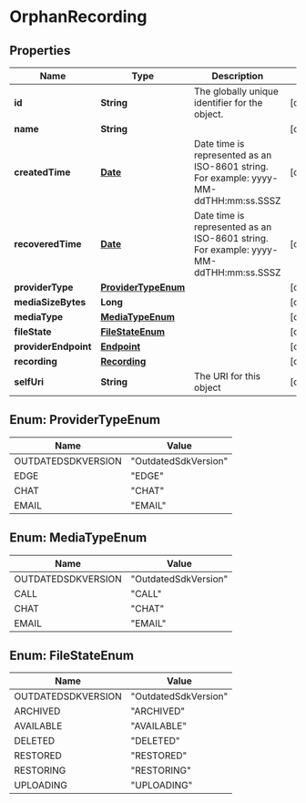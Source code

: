 
# OrphanRecording

## Properties
Name | Type | Description | Notes
------------ | ------------- | ------------- | -------------
**id** | **String** | The globally unique identifier for the object. |  [optional]
**name** | **String** |  |  [optional]
**createdTime** | [**Date**](Date.md) | Date time is represented as an ISO-8601 string. For example: yyyy-MM-ddTHH:mm:ss.SSSZ |  [optional]
**recoveredTime** | [**Date**](Date.md) | Date time is represented as an ISO-8601 string. For example: yyyy-MM-ddTHH:mm:ss.SSSZ |  [optional]
**providerType** | [**ProviderTypeEnum**](#ProviderTypeEnum) |  |  [optional]
**mediaSizeBytes** | **Long** |  |  [optional]
**mediaType** | [**MediaTypeEnum**](#MediaTypeEnum) |  |  [optional]
**fileState** | [**FileStateEnum**](#FileStateEnum) |  |  [optional]
**providerEndpoint** | [**Endpoint**](Endpoint.md) |  |  [optional]
**recording** | [**Recording**](Recording.md) |  |  [optional]
**selfUri** | **String** | The URI for this object |  [optional]


<a name="ProviderTypeEnum"></a>
## Enum: ProviderTypeEnum
Name | Value
---- | -----
OUTDATEDSDKVERSION | &quot;OutdatedSdkVersion&quot;
EDGE | &quot;EDGE&quot;
CHAT | &quot;CHAT&quot;
EMAIL | &quot;EMAIL&quot;


<a name="MediaTypeEnum"></a>
## Enum: MediaTypeEnum
Name | Value
---- | -----
OUTDATEDSDKVERSION | &quot;OutdatedSdkVersion&quot;
CALL | &quot;CALL&quot;
CHAT | &quot;CHAT&quot;
EMAIL | &quot;EMAIL&quot;


<a name="FileStateEnum"></a>
## Enum: FileStateEnum
Name | Value
---- | -----
OUTDATEDSDKVERSION | &quot;OutdatedSdkVersion&quot;
ARCHIVED | &quot;ARCHIVED&quot;
AVAILABLE | &quot;AVAILABLE&quot;
DELETED | &quot;DELETED&quot;
RESTORED | &quot;RESTORED&quot;
RESTORING | &quot;RESTORING&quot;
UPLOADING | &quot;UPLOADING&quot;



